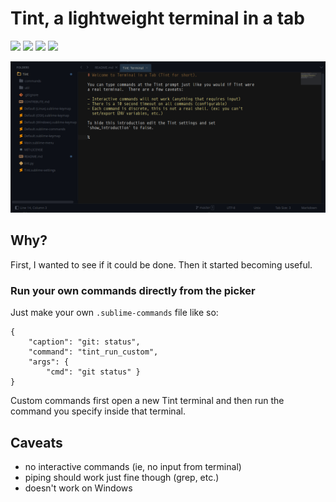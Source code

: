 # Tint, a lightweight terminal in a tab

![](https://badgen.net/badge/version/0.2.0/blue)
![](https://badgen.net/badge/sublime/4/green)
![](https://packagecontrol.herokuapp.com/downloads/Tint.svg)
![](https://badgen.net/badge/license/MIT/cyan)


![Example of usage](./content/tint.png)

## Why?

First, I wanted to see if it could be done.  Then it started becoming useful.


### Run your own commands directly from the picker

Just make your own `.sublime-commands` file like so:

    {
        "caption": "git: status",
        "command": "tint_run_custom",
        "args": {
            "cmd": "git status" }
    }

Custom commands first open a new Tint terminal and then run the command you specify inside that terminal.

## Caveats

 - no interactive commands (ie, no input from terminal)
 - piping should work just fine though (grep, etc.)
 - doesn't work on Windows





